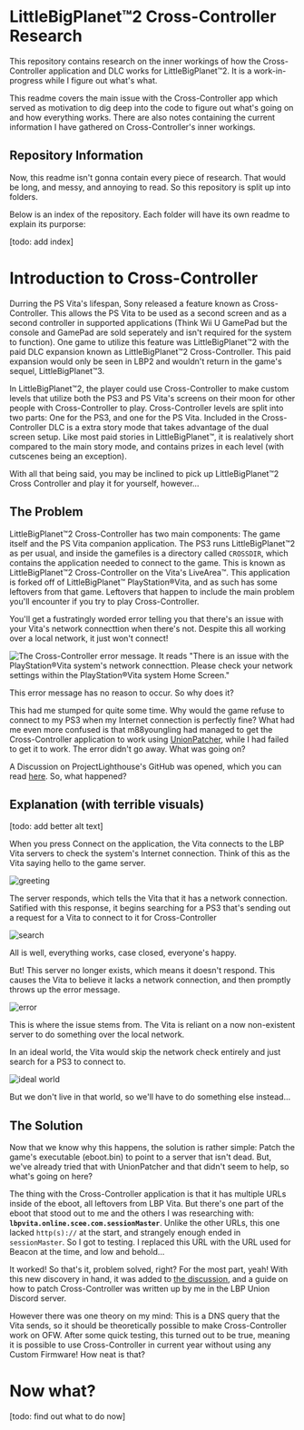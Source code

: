 # LittleBigPlanet™2 Cross-Controller Research
This repository contains research on the inner workings of how the Cross-Controller application and DLC works for LittleBigPlanet™2. It is a work-in-progress while I figure out what's what.

This readme covers the main issue with the Cross-Controller app which served as motivation to dig deep into the code to figure out what's going on and how everything works. There are also notes containing the current information I have gathered on Cross-Controller's inner workings.

## Repository Information
Now, this readme isn't gonna contain every piece of research. That would be long, and messy, and annoying to read. So this repository is split up into folders.

Below is an index of the repository. Each folder will have its own readme to explain its purporse:

[todo: add index]

# Introduction to Cross-Controller
Durring the PS Vita's lifespan, Sony released a feature known as Cross-Controller. This allows the PS Vita to be used as a second screen and as a second controller in supported applications (Think Wii U GamePad but the console and GamePad are sold seperately and isn't required for the system to function). One game to utilize this feature was LittleBigPlanet™2 with the paid DLC expansion known as LittleBigPlanet™2 Cross-Controller. This paid expansion would only be seen in LBP2 and wouldn't return in the game's sequel, LittleBigPlanet™3.

In LittleBigPlanet™2, the player could use Cross-Controller to make custom levels that utilize both the PS3 and PS Vita's screens on their moon for other people with Cross-Controller to play. Cross-Controller levels are split into two parts: One for the PS3, and one for the PS Vita. Included in the Cross-Controller DLC is a extra story mode that takes advantage of the dual screen setup. Like most paid stories in LittleBigPlanet™, it is realatively short compared to the main story mode, and contains prizes in each level (with cutscenes being an exception).

With all that being said, you may be inclined to pick up LittleBigPlanet™2 Cross Controller and play it for yourself, however...

## The Problem
LittleBigPlanet™2 Cross-Controller has two main components: The game itself and the PS Vita companion application. The PS3 runs LittleBigPlanet™2 as per usual, and inside the gamefiles is a directory called `CROSSDIR`, which contains the application needed to connect to the game. This is known as LittleBigPlanet™2 Cross-Controller on the Vita's LiveArea™. This application is forked off of LittleBigPlanet™ PlayStation®Vita, and as such has some leftovers from that game. Leftovers that happen to include the main problem you'll encounter if you try to play Cross-Controller.

You'll get a fustratingly worded error telling you that there's an issue with your Vita's network connecttion when there's not. Despite this all working over a local network, it just won't connect!

![The Cross-Controller error message. It reads "There is an issue with the PlayStation®Vita system's network connecttion. Please check your network settings within the PlayStation®Vita system Home Screen."](https://github.com/vilijur/lbpcc-research/blob/104b287b6218ef546e1454f584eb5a2e52a771af/images/ccerror.jpg)

This error message has no reason to occur. So why does it?

This had me stumped for quite some time. Why would the game refuse to connect to my PS3 when my Internet connection is perfectly fine? What had me even more confused is that m88youngling had managed to get the Cross-Controller application to work using [UnionPatcher](https://github.com/LBPUnion/UnionPatcher), while I had failed to get it to work. The error didn't go away. What was going on?

A Discussion on ProjectLighthouse's GitHub was opened, which you can read [here](https://github.com/LBPUnion/ProjectLighthouse/discussions/429). So, what happened?

## Explanation (with terrible visuals)

[todo: add better alt text]

When you press Connect on the application, the Vita connects to the LBP Vita servers to check the system's Internet connection. Think of this as the Vita saying hello to the game server.

![greeting](https://github.com/vilijur/lbpcc-research/blob/560d71aa7aceb04e1cc8af9479cb72ac3584fbc9/images/handshake1.png)

The server responds, which tells the Vita that it has a network connection. Satified with this response, it begins searching for a PS3 that's sending out a request for a Vita to connect to it for Cross-Controller

![search](https://github.com/vilijur/lbpcc-research/blob/560d71aa7aceb04e1cc8af9479cb72ac3584fbc9/images/handshake2.png)

All is well, everything works, case closed, everyone's happy.

But! This server no longer exists, which means it doesn't respond. This causes the Vita to believe it lacks a network connection, and then promptly throws up the error message.

![error](https://github.com/vilijur/lbpcc-research/blob/560d71aa7aceb04e1cc8af9479cb72ac3584fbc9/images/handshake3.png)

This is where the issue stems from. The Vita is reliant on a now non-existent server to do something over the local network.

In an ideal world, the Vita would skip the network check entirely and just search for a PS3 to connect to.

![ideal world](https://github.com/vilijur/lbpcc-research/blob/560d71aa7aceb04e1cc8af9479cb72ac3584fbc9/images/handshake4.png)

But we don't live in that world, so we'll have to do something else instead...

## The Solution

Now that we know why this happens, the solution is rather simple: Patch the game's executable (eboot.bin) to point to a server that isn't dead. But, we've already tried that with UnionPatcher and that didn't seem to help, so what's going on here?

The thing with the Cross-Controller application is that it has multiple URLs inside of the eboot, all leftovers from LBP Vita. But there's one part of the eboot that stood out to me and the others I was researching with: **`lbpvita.online.scee.com.sessionMaster`**. Unlike the other URLs, this one lacked `http(s)://` at the start, and strangely enough ended in `sessionMaster`. So I got to testing. I replaced this URL with the URL used for Beacon at the time, and low and behold...

It worked! So that's it, problem solved, right? For the most part, yeah! With this new discovery in hand, it was added to [the discussion](https://github.com/LBPUnion/ProjectLighthouse/discussions/429#discussioncomment-3479740), and a guide on how to patch Cross-Controller was written up by me in the LBP Union Discord server.

However there was one theory on my mind: This is a DNS query that the Vita sends, so it should be theoretically possible to make Cross-Controller work on OFW. After some quick testing, this turned out to be true, meaning it is possible to use Cross-Controller in current year without using any Custom Firmware! How neat is that?

# Now what?

[todo: find out what to do now]
